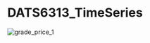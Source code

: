 # DATS6313_TimeSeries

![grade_price_1](https://user-images.githubusercontent.com/44993316/167229763-44a8bdf1-2b5d-4c19-bd4f-16e95c3a46f2.jpeg)
